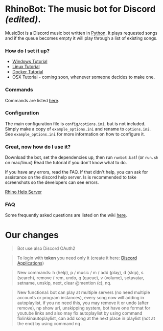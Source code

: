 # RhinoBot: The music bot for Discord *(edited)*.

MusicBot is a Discord music bot written in [Python](https://www.python.org "Python homepage"). It plays requested songs and if the queue becomes empty it will play through a list of existing songs.

### How do I set it up?

- [Windows Tutorial](https://github.com/SexualRhinoceros/MusicBot/wiki/Installation-guide-for-Windows-7-and-up "Windows instructions")
- [Linux Tutorial](https://github.com/SexualRhinoceros/MusicBot/wiki/Installation-guide-for-Ubuntu-14.04-and-other-versions "Linux instructions")
- [Docker Tutorial](https://github.com/SexualRhinoceros/MusicBot/wiki/Installation-guide-for-Docker)
- OSX Tutorial - coming soon, whenever someone decides to make one.

### Commands

Commands are listed [here](https://github.com/SexualRhinoceros/MusicBot/wiki/Commands-list "Commands list").

### Configuration

The main configuration file is `config/options.ini`, but is not included.  Simply make a copy of `example_options.ini` and rename to `options.ini`.  See `example_options.ini` for more information on how to configure it.

### Great, now how do I use it?
Download the bot, set the dependencies up, then run `runbot.bat`! (or `run.sh` on mac/linux)  Read the tutorial if you don't know what to do.

If you have any errors, read the FAQ. If that didn't help, you can ask for assistance on the discord help server. Is is recommended to take screenshots so the developers can see errors.

[Rhino Help Server](http://discord.me/rhinohelp "Discord link")

### FAQ

Some frequently asked questions are listed on the wiki [here](https://github.com/SexualRhinoceros/MusicBot/wiki/FAQ "Wiki").

# Our changes

> Bot use also Discord OAuth2

> To login with **token** you need only it (create it here: [Discord Applications](https://discordapp.com/developers/applications/me "Discord Applications"))

> New commands: h (help), p / music / m / add (play), d (skip), s (search), remove / rem, undo, q (queue), v (volume), setavatar, setname, unskip, next, clear @mention (c), nq.

> New functional: bot can play at multiple servers (no need multiple accounts or program instances), every song now will adding in autoplaylist, if you no need this, you may remove it or undo (after remove), np show url, unskipping system, bot have one format for youtube links and also may fix autoplaylist by using command fixlinkinautoplaylist, can add song at the next place in playlist (not at the end) by using command nq <request>.
